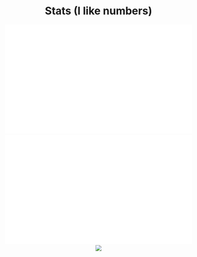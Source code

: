 <div align="center">
  <h1> Stats (I like numbers) </h1>
  <img src="https://github.com/ghostnear/git-stats/blob/master/generated/overview.svg#gh-dark-mode-only" />
  <img src="https://github.com/ghostnear/git-stats/blob/master/generated/languages.svg#gh-dark-mode-only" />
  <img src="https://github-profile-trophy.vercel.app/?username=ghostnear&theme=darkhub&column=4" />
</div>
